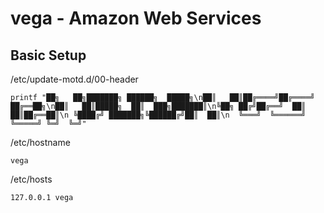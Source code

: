 vega - Amazon Web Services
==========================

Basic Setup
-----------

/etc/update-motd.d/00-header
```
printf "██╗   ██╗███████╗ ██████╗  █████╗\n██║   ██║██╔════╝██╔════╝ ██╔══██╗\n██║   ██║█████╗  ██║  ███╗███████║\n╚██╗ ██╔╝██╔══╝  ██║   ██║██╔══██║\n ╚████╔╝ ███████╗╚██████╔╝██║  ██║\n  ╚═══╝  ╚══════╝ ╚═════╝ ╚═╝  ╚═╝"                                    
```

/etc/hostname
```
vega
```

/etc/hosts
```
127.0.0.1 vega
```
